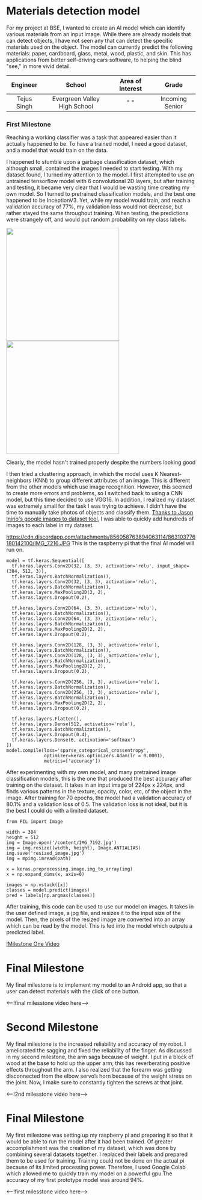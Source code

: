 ﻿# Materials detection model
For my project at BSE, I wanted to create an AI model which can identify various materials from an input image. While there are already models that can detect objects, I have not seen any that can detect the specific materials used on the object. The model can currently predict the following materials: paper, cardboard, glass, metal, wood, plastic, and skin. This has applications from better self-driving cars software, to helping the blind "see," in more vivid detail.

| **Engineer** | **School** | **Area of Interest** | **Grade** |
|:--:|:--:|:--:|:--:|
| Tejus Singh | Evergreen Valley High School | "    " | Incoming Senior

### First Milestone
Reaching a working classifier was a task that appeared easier than it actually happened to be. To have a trained model, I need a good dataset, and a model that would train on the data. 

I happened to stumble upon a garbage classification dataset, which although small, contained the images I needed to start testing. 
With my dataset found, I turned my attention to the model. I first attempted to use an untrained tensorflow model with 6 convolutional 2D layers, but after training and testing, it became very clear that I would be wasting time creating my own model. So I turned to pretrained classification models, and the best one happened to be InceptionV3. Yet, while my model would train, and reach a validation accuracy of 77%, my validation loss would not decrease, but rather stayed the same throughout training. When testing, the predictions were strangely off, and would put random probability on my class labels.



<img src = "https://cdn.discordapp.com/attachments/861646157956382750/863124447980290058/unknown.png" width = "300">
<img src = "https://cdn.discordapp.com/attachments/861646157956382750/863124684966199336/unknown.png" width = "300">

Clearly, the model hasn't trained properly despite the numbers looking good


I then tried a clusttering approach, in which the model uses K Nearest-neighbors (KNN) to group different attributes of an image. This is different from the other models which use image recognition. However, this seemed to create more errors and problems, so I switched back to using a CNN model, but this time decided to use VGG16. In addition, I realized my dataset was extremely small for the task I was trying to achieve. I didn't have the time to manually take photos of objects and classify them. [Thanks to Jason Inirio's google images to dataset tool](https://github.com/jasoninirio/BSE_Toolbox/tree/main/dataset_maker), I was able to quickly add hundreds of images to each label in my dataset. 


https://cdn.discordapp.com/attachments/856058763894063114/863103776180142100/IMG_7216.JPG
This is the raspberry pi that the final AI model will run on.

```
model = tf.keras.Sequential([
  tf.keras.layers.Conv2D(32, (3, 3), activation='relu', input_shape=(384, 512, 3)),
  tf.keras.layers.BatchNormalization(),
  tf.keras.layers.Conv2D(32, (3, 3), activation='relu'),
  tf.keras.layers.BatchNormalization(),
  tf.keras.layers.MaxPooling2D(2, 2),
  tf.keras.layers.Dropout(0.2),
    
  tf.keras.layers.Conv2D(64, (3, 3), activation='relu'),
  tf.keras.layers.BatchNormalization(),
  tf.keras.layers.Conv2D(64, (3, 3), activation='relu'),
  tf.keras.layers.BatchNormalization(),
  tf.keras.layers.MaxPooling2D(2, 2),
  tf.keras.layers.Dropout(0.2),
    
  tf.keras.layers.Conv2D(128, (3, 3), activation='relu'),
  tf.keras.layers.BatchNormalization(),
  tf.keras.layers.Conv2D(128, (3, 3), activation='relu'),
  tf.keras.layers.BatchNormalization(),
  tf.keras.layers.MaxPooling2D(2, 2),
  tf.keras.layers.Dropout(0.2),

  tf.keras.layers.Conv2D(256, (3, 3), activation='relu'),
  tf.keras.layers.BatchNormalization(),
  tf.keras.layers.Conv2D(256, (3, 3), activation='relu'),
  tf.keras.layers.BatchNormalization(),
  tf.keras.layers.MaxPooling2D(2, 2),
  tf.keras.layers.Dropout(0.2),
    
  tf.keras.layers.Flatten(),
  tf.keras.layers.Dense(512, activation='relu'),
  tf.keras.layers.BatchNormalization(),
  tf.keras.layers.Dropout(0.4),
  tf.keras.layers.Dense(6, activation='softmax')
])
model.compile(loss='sparse_categorical_crossentropy', 
              optimizer=keras.optimizers.Adam(lr = 0.0001), 
              metrics=['accuracy'])
```
After experimenting with my own model, and many pretrained image classification models, this is the one that produced the best accuracy after training on the dataset. It takes in an input image of 224px x 224px, and finds various patterns in the texture, opacity, color, etc, of the object in the image. 
After training for 70 epochs, the model had a validation accuracy of 80.1% and a validation loss of 0.5.
The validation loss is not ideal, but it is the best I could do with a limited dataset.

```
from PIL import Image

width = 384
height = 512
img = Image.open('/content/IMG_7192.jpg')
img = img.resize((width, height), Image.ANTIALIAS)
img.save('resized_image.jpg')
img = mpimg.imread(path)

x = keras.preprocessing.image.img_to_array(img)
x = np.expand_dims(x, axis=0)

images = np.vstack([x])
classes = model.predict(images)
pred = labels[np.argmax(classes)]
```
After training, this code can be used to use our model on images. It takes in the user defined image, a jpg file, and resizes it to the input size of the model. Then, the pixels of the resized image are converted into an array which can be read by the model. This is fed into the model which outputs a predicted label.


[!Milestone One Video](https://youtu.be/UEGhcrTHicw)

# Final Milestone
My final milestone is to implement my model to an Android app, so that a user can detect materials with the click of one button.   

<--!final milesstone video here-->

# Second Milestone
My final milestone is the increased reliability and accuracy of my robot. I ameliorated the sagging and fixed the reliability of the finger. As discussed in my second milestone, the arm sags because of weight. I put in a block of wood at the base to hold up the upper arm; this has reverberating positive effects throughout the arm. I also realized that the forearm was getting disconnected from the elbow servo’s horn because of the weight stress on the joint. Now, I make sure to constantly tighten the screws at that joint.

<--!2nd milesstone video here-->
# Final Milestone
  

My first milestone was setting up my raspberry pi and preparing it so that it would be able to run the model after it had been trained. Of greater accomplishment was the creation of my dataset, which was done by combining several datasets together. I replaced their labels and prepared them to be used for training. Training could not be done on the actual pi because of its limited processing power. Therefore, I used Google Colab which allowed me to quickly train my model on a powerful gpu.The accuracy of my first prototype model was around 94%. 

<--!first milesstone video here-->
